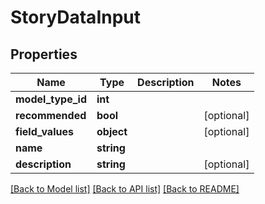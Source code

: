 # StoryDataInput

## Properties
Name | Type | Description | Notes
------------ | ------------- | ------------- | -------------
**model_type_id** | **int** |  | 
**recommended** | **bool** |  | [optional] 
**field_values** | **object** |  | [optional] 
**name** | **string** |  | 
**description** | **string** |  | [optional] 

[[Back to Model list]](../README.md#documentation-for-models) [[Back to API list]](../README.md#documentation-for-api-endpoints) [[Back to README]](../README.md)


